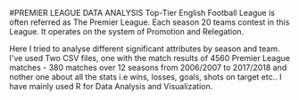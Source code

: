 #PREMIER LEAGUE DATA ANALYSIS
Top-Tier English Football League is often referred as The Premier League. Each season 20 teams contest in this League. It operates on the system of Promotion and Relegation.

Here I tried to analyse different significant attributes by season and team.
I've used Two CSV files, one with the match results of 4560 Premier League matches - 380 matches over 12 seasons from 2006/2007 to 2017/2018 and nother one about all the stats i.e wins, losses, goals, shots on target etc..
I have mainly used R for Data Analysis and Visualization. 

